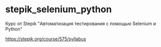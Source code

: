# stepik_selenium_python
Курс от Stepik "Автоматизация тестирования с помощью Selenium и Python"

https://stepik.org/course/575/syllabus


